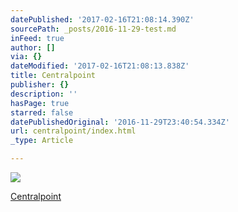 ```yaml
---
datePublished: '2017-02-16T21:08:14.390Z'
sourcePath: _posts/2016-11-29-test.md
inFeed: true
author: []
via: {}
dateModified: '2017-02-16T21:08:13.838Z'
title: Centralpoint
publisher: {}
description: ''
hasPage: true
starred: false
datePublishedOriginal: '2016-11-29T23:40:54.334Z'
url: centralpoint/index.html
_type: Article

---
```

![](https://the-grid-user-content.s3-us-west-2.amazonaws.com/aef009b8-59f0-4a7c-8bc2-dba7cc946d11.jpg)

[Centralpoint][0]

[0]: https://www.centralpoint.nl/?ref=26&network=tradetracker#utm_source=affiliate&utm_campaign=15986&utm_medium=tradetracker "Centralpoint"